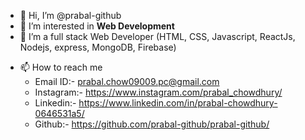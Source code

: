 - 👋 Hi, I’m @prabal-github
- 👀 I’m interested in **Web Development**
- 🌱 I’m a full stack Web Developer (HTML, CSS, Javascript, ReactJs, Nodejs, express, MongoDB, Firebase)
<!-- - 💞️ I’m looking to collaborate on  -->
- 📫 How to reach me 
     - Email ID:- prabal.chow09009.pc@gmail.com
     - Instagram:- https://www.instagram.com/prabal_chowdhury/
     - Linkedin:- https://www.linkedin.com/in/prabal-chowdhury-0646531a5/
     - Github:- https://github.com/prabal-github/prabal-github/
      

<!---
prabal-github/prabal-github is a ✨ special ✨ repository because its `README.md` (this file) appears on your GitHub profile.
You can click the Preview link to take a look at your changes.
--->
